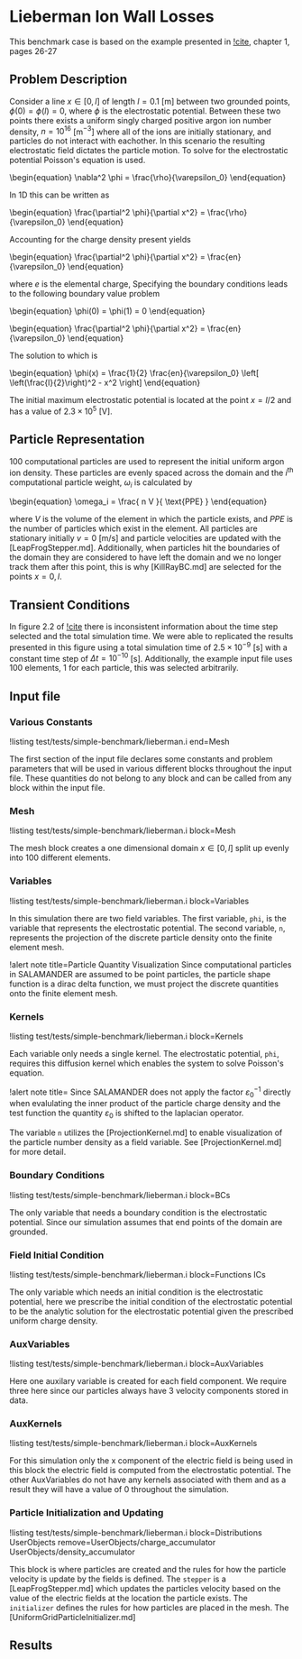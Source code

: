 # Lieberman Ion Wall Losses

This benchmark case is based on the example presented in [!cite](lieberman1994principles), chapter 1, pages 26-27

## Problem Description

Consider a line $x\in[0, l]$ of length $l = 0.1$ \[m\] between two grounded points, $\phi(0) = \phi(l) = 0$, where $\phi$ is the electrostatic potential. Between these two points there exists a uniform singly charged positive argon ion number density, $n = 10^{16}$ \[m$^{-3}$\] where all of the ions are initially stationary, and particles do not interact with eachother. In this scenario the resulting electrostatic field dictates the particle motion. To solve for the electrostatic potential Poisson's equation is used.

\begin{equation}
  \nabla^2 \phi = \frac{\rho}{\varepsilon_0}
\end{equation}

In 1D this can be written as

\begin{equation}
  \frac{\partial^2  \phi}{\partial x^2} = \frac{\rho}{\varepsilon_0}
\end{equation}

Accounting for the charge density present yields

\begin{equation}
  \frac{\partial^2  \phi}{\partial x^2} = \frac{en}{\varepsilon_0}
\end{equation}

where $e$ is the elemental charge, Specifying the boundary conditions leads to the following boundary value problem

\begin{equation}
  \phi(0) = \phi(1) = 0
\end{equation}

\begin{equation}
  \frac{\partial^2  \phi}{\partial x^2} = \frac{en}{\varepsilon_0}
\end{equation}

The solution to which is

\begin{equation}
  \phi(x) =
  \frac{1}{2}
  \frac{en}{\varepsilon_0}
  \left[
    \left(\frac{l}{2}\right)^2
    - x^2
  \right]
\end{equation}

The initial maximum electrostatic potential is located at the point $x=l/2$ and has a value of $2.3\times10^5$ \[V\].

## Particle Representation

100 computational particles are used to represent the initial uniform argon ion density. These particles are evenly spaced across the domain and the $i^\text{th}$ computational particle weight, $\omega_i$ is calculated by

\begin{equation}
  \omega_i =
  \frac{
  n  V
  }{
    \text{PPE}
  }
\end{equation}

where $V$ is the volume of the element in which the particle exists, and $PPE$ is the number of particles which exist in the element. All particles are stationary initially $v=0$ \[m/s\] and particle velocities are updated with the [LeapFrogStepper.md]. Additionally, when particles hit the boundaries of the domain they are considered to have left the domain and we no longer track them after this point, this is why [KillRayBC.md] are selected for the points $x=0,l$.

## Transient Conditions

In figure 2.2 of [!cite](lieberman1994principles) there is inconsistent information about the time step selected and the total simulation time. We were able to replicated the results presented in this figure using a total simulation time of $2.5\times10^{-9}$ \[s\] with a constant time step of $\Delta t = 10^{-10}$ \[s\]. Additionally, the example input file uses 100 elements, 1 for each particle, this was selected arbitrarily.

## Input file

### Various Constants

!listing test/tests/simple-benchmark/lieberman.i end=Mesh

The first section of the input file declares some constants and problem parameters that will be used in various different blocks throughout the input file. These quantities do not belong to any block and can be called from any block within the input file.

### Mesh

!listing test/tests/simple-benchmark/lieberman.i block=Mesh

The mesh block creates a one dimensional domain $x\in[0, l]$ split up evenly into 100 different elements.

### Variables

!listing test/tests/simple-benchmark/lieberman.i block=Variables

In this simulation there are two field variables. The first variable, `phi`, is the variable that represents the electrostatic potential. The second variable, `n`, represents the projection of the discrete particle density onto the finite element mesh.

!alert note title=Particle Quantity Visualization
Since computational particles in SALAMANDER are assumed to be point particles, the particle shape function is a dirac delta function, we must project the discrete quantities onto the finite element mesh.

### Kernels

!listing test/tests/simple-benchmark/lieberman.i block=Kernels

Each variable only needs a single kernel. The electrostatic potential, `phi`, requires this diffusion kernel which enables the system to solve Poisson's equation.

!alert note title=
Since SALAMANDER does not apply the factor $\varepsilon_0^{-1}$ directly when evalulating the inner product of the particle charge density and the test function the quantity $\varepsilon_0$ is shifted to the laplacian operator.

The variable `n` utilizes the [ProjectionKernel.md] to enable visualization of the particle number density as a field variable. See [ProjectionKernel.md] for more detail.

### Boundary Conditions

!listing test/tests/simple-benchmark/lieberman.i block=BCs

The only variable that needs a boundary condition is the electrostatic potential. Since our simulation assumes that end points of the domain are grounded.

### Field Initial Condition

!listing test/tests/simple-benchmark/lieberman.i block=Functions ICs

The only variable which needs an initial condition is the electrostatic potential, here we prescribe the initial condition of the electrostatic potential to be the analytic solution for the electrostatic potential given the prescribed uniform charge density.

### AuxVariables

!listing test/tests/simple-benchmark/lieberman.i block=AuxVariables

Here one auxilary variable is created for each field component. We require three here since our particles always have 3 velocity components stored in data.

### AuxKernels

!listing test/tests/simple-benchmark/lieberman.i block=AuxKernels

For this simulation only the x component of the electric field is being used in this block the electric field is computed from the electrostatic potential. The other AuxVariables do not have any kernels associated with them and as a result they will have a value of 0 throughout the simulation.

### Particle Initialization and Updating

!listing test/tests/simple-benchmark/lieberman.i block=Distributions UserObjects
                                                 remove=UserObjects/charge_accumulator UserObjects/density_accumulator

This block is where particles are created and the rules for how the particle velocity is update by the fields is defined. The `stepper` is a [LeapFrogStepper.md] which updates the particles velocity based on the value of the electric fields at the location the particle exists. The `initializer` defines the rules for how particles are placed in the mesh. The [UniformGridParticleInitializer.md]

## Results
